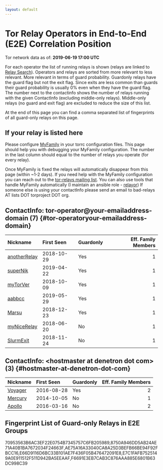 ```yaml
---
layout: default
---
```



# Tor Relay Operators in End-to-End (E2E) Correlation Position

Tor network data as of: **2019-06-19 17:00 UTC**

For each operator the list of running relays is shown (relays are linked to [Relay Search](https://metrics.torproject.org/rs.html)).
Operators and relays are sorted from more relevant to less relevant. More relevant in terms of guard probability.
Guardonly relays have the guard flag but not the exit flag.
Since exits are less common than guards their guard probability is usually 0% even when they have the guard flag.
The number next to the contactinfo shows the number of relays running with the given ContactInfo (excluding middle-only relays).
Middle-only relays (no guard and exit flag) are excluded to reduce the size of this list.

At the end of this page you can find a comma separated list of fingerprints of all guard-only relays on this page.

## If your relay is listed here
Please configure [MyFamily](https://www.torproject.org/docs/tor-manual.html.en#MyFamily) in your torrc configuration files.
This page should help you with debugging your MyFamily configuration. The number in the last column should equal to the number of
relays you operate (for every relay).

Once MyFamily is fixed the relays will automatically disappear from this page (within ~1-2 days).
If you need help with the MyFamily configuration you can reach out to the
[tor-relays mailing list](https://lists.torproject.org/cgi-bin/mailman/listinfo/tor-relays).
You can also use tools that handle MyFamily automatically (I maintain an ansible role - 
[relayor](https://medium.com/@nusenu/deploying-tor-relays-with-ansible-6612593fa34d))
If someone else is using your contactInfo please send an email to bad-relays AT lists DOT torproject DOT org.


## ContactInfo: tor-operator@your-emailaddress-domain (7) {#tor-operatoryour-emailaddress-domain}

| Nickname                                                                                                | First Seen   | Guardonly   |   Eff. Family Members |
|:--------------------------------------------------------------------------------------------------------|:-------------|:------------|----------------------:|
| [anotherRelay](https://metrics.torproject.org/rs.html#details/F6691E3EB7CAB3C876AAA885E6801B63DC998C39) | 2018-10-29   | Yes         |                     1 |
| [superNik](https://metrics.torproject.org/rs.html#details/E66D9116D6BC33B101AE7F436F05B476472091E8)     | 2019-04-22   | Yes         |                     1 |
| [myTorVer](https://metrics.torproject.org/rs.html#details/70953563B6AC3EF22E0754B7345757C6FB205989)     | 2018-10-09   | Yes         |                     1 |
| [aabbcc](https://metrics.torproject.org/rs.html#details/E7C1FAFB7525149A0E911512F511D942BA5EEAAF)       | 2019-05-29   | Yes         |                     1 |
| [Marsu](https://metrics.torproject.org/rs.html#details/8750A946DD5AB24AE71A40B1BA7672034F24663F)        | 2018-12-23   | Yes         |                     1 |
| [myNiceRelay](https://metrics.torproject.org/rs.html#details/9FC15C742C2E95A34F104CB5A0826C6659CFF2B7)  | 2018-06-20   | No          |                     1 |
| [SlurmExit](https://metrics.torproject.org/rs.html#details/C0BFC0A0341BD0293F093DEC6966B99038A31B79)    | 2018-11-24   | No          |                     1 |

## ContactInfo: &lt;hostmaster at denetron dot com&gt; (3) {#hostmaster-at-denetron-dot-com}

| Nickname                                                                                           | First Seen   | Guardonly   |   Eff. Family Members |
|:---------------------------------------------------------------------------------------------------|:-------------|:------------|----------------------:|
| [Voyager](https://metrics.torproject.org/rs.html#details/AE75A16A33040CA8A25D3BEFB66BE94F92FBCC16) | 2016-08-28   | Yes         |                     2 |
| [Mercury](https://metrics.torproject.org/rs.html#details/484CEAF51A37EC992645FB6257B2EBC4AE20D9B7) | 2014-10-05   | No          |                     1 |
| [Apollo](https://metrics.torproject.org/rs.html#details/9A630383897133B05DB56532ECC91214CF195F68)  | 2016-03-16   | No          |                     2 |


## Fingerprint List of Guard-only Relays in E2E Groups

70953563B6AC3EF22E0754B7345757C6FB205989,8750A946DD5AB24AE71A40B1BA7672034F24663F,AE75A16A33040CA8A25D3BEFB66BE94F92FBCC16,E66D9116D6BC33B101AE7F436F05B476472091E8,E7C1FAFB7525149A0E911512F511D942BA5EEAAF,F6691E3EB7CAB3C876AAA885E6801B63DC998C39